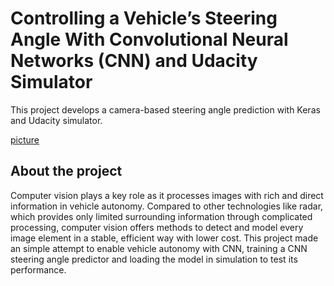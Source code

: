 # Controlling a Vehicle’s Steering Angle With Convolutional Neural Networks (CNN) and Udacity Simulator

This project develops a camera-based steering angle prediction with Keras and Udacity simulator.

[picture](https://github.com/xiamze/steering_angle_prediction/blob/main/Image/1.png)

## About the project

Computer vision plays a key role as it processes images with rich and direct information in vehicle autonomy. Compared to other technologies like radar, which provides only limited surrounding information through complicated processing, computer vision offers methods to detect and model every image element in a stable, efficient way with lower cost. This project made an simple attempt to enable vehicle autonomy with CNN, training a CNN steering angle predictor and loading the model in simulation to test its performance.
